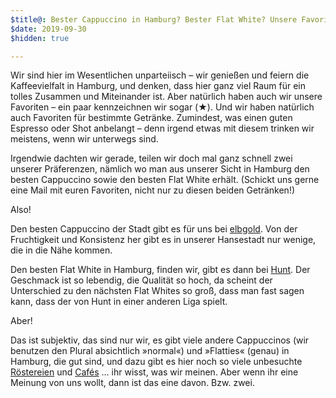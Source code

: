 ```yaml
---
$title@: Bester Cappuccino in Hamburg? Bester Flat White? Unsere Favoriten
$date: 2019-09-30
$hidden: true

---
```

Wir sind hier im Wesentlichen unparteiisch – wir genießen und feiern die Kaffeevielfalt in Hamburg, und denken, dass hier ganz viel Raum für ein tolles Zusammen und Miteinander ist. Aber natürlich haben auch wir unsere Favoriten – ein paar kennzeichnen wir sogar (<span>★</span>). Und wir haben natürlich auch Favoriten für bestimmte Getränke. Zumindest, was einen guten Espresso oder Shot anbelangt – denn irgend etwas mit diesem trinken wir meistens, wenn wir unterwegs sind.

Irgendwie dachten wir gerade, teilen wir doch mal ganz schnell zwei unserer Präferenzen, nämlich wo man aus unserer Sicht in Hamburg den besten Cappuccino sowie den besten Flat White erhält. (Schickt uns gerne eine Mail mit euren Favoriten, nicht nur zu diesen beiden Getränken!)

Also!

Den besten Cappuccino der Stadt gibt es für uns bei [elbgold]([url('/content/roasters/elbgold.md')]). Von der Fruchtigkeit und Konsistenz her gibt es in unserer Hansestadt nur wenige, die in die Nähe kommen.

Den besten Flat White in Hamburg, finden wir, gibt es dann bei [Hunt]([url('/content/roasters/hunt.md')]). Der Geschmack ist so lebendig, die Qualität so hoch, da scheint der Unterschied zu den nächsten Flat Whites so groß, dass man fast sagen kann, dass der von Hunt in einer anderen Liga spielt.

Aber!

Das ist subjektiv, das sind nur wir, es gibt viele andere Cappuccinos (wir benutzen den Plural absichtlich »normal«) und »Flatties« (genau) in Hamburg, die gut sind, und dazu gibt es hier noch so viele unbesuchte [Röstereien]([url('/content/pages/roasters.md')]) und [Cafés]([url('/content/pages/cafes.md')]) … ihr wisst, was wir meinen. Aber wenn ihr eine Meinung von uns wollt, dann ist das eine davon. Bzw. zwei.
